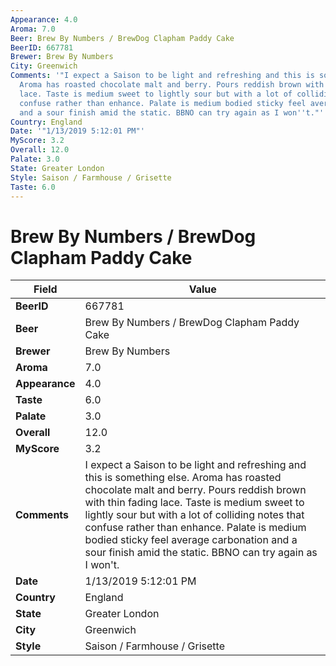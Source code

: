 ```yaml
---
Appearance: 4.0
Aroma: 7.0
Beer: Brew By Numbers / BrewDog Clapham Paddy Cake
BeerID: 667781
Brewer: Brew By Numbers
City: Greenwich
Comments: '"I expect a Saison to be light and refreshing and this is something else.
  Aroma has roasted chocolate malt and berry. Pours reddish brown with thin fading
  lace. Taste is medium sweet to lightly sour but with a lot of colliding notes that
  confuse rather than enhance. Palate is medium bodied sticky feel average carbonation
  and a sour finish amid the static. BBNO can try again as I won''t."'
Country: England
Date: '"1/13/2019 5:12:01 PM"'
MyScore: 3.2
Overall: 12.0
Palate: 3.0
State: Greater London
Style: Saison / Farmhouse / Grisette
Taste: 6.0
---
```


# Brew By Numbers / BrewDog Clapham Paddy Cake

| Field         | Value |
|---------------|-------|
| **BeerID** | 667781 |
| **Beer** | Brew By Numbers / BrewDog Clapham Paddy Cake |
| **Brewer** | Brew By Numbers |
| **Aroma** | 7.0 |
| **Appearance** | 4.0 |
| **Taste** | 6.0 |
| **Palate** | 3.0 |
| **Overall** | 12.0 |
| **MyScore** | 3.2 |
| **Comments** | I expect a Saison to be light and refreshing and this is something else. Aroma has roasted chocolate malt and berry. Pours reddish brown with thin fading lace. Taste is medium sweet to lightly sour but with a lot of colliding notes that confuse rather than enhance. Palate is medium bodied sticky feel average carbonation and a sour finish amid the static. BBNO can try again as I won't. |
| **Date** | 1/13/2019 5:12:01 PM |
| **Country** | England |
| **State** | Greater London |
| **City** | Greenwich |
| **Style** | Saison / Farmhouse / Grisette |
